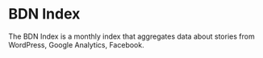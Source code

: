 # BDN Index

The BDN Index is a monthly index that aggregates data about stories from WordPress, Google Analytics, Facebook.